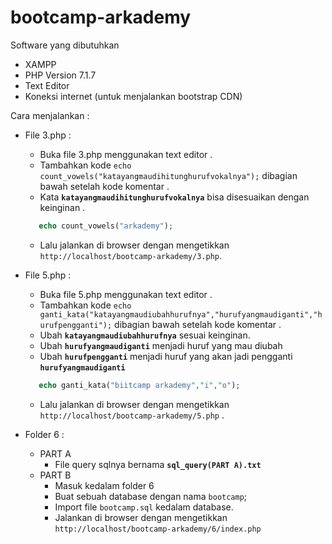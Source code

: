 # bootcamp-arkademy
Software yang dibutuhkan
- XAMPP 
- PHP Version 7.1.7
- Text Editor 
- Koneksi internet (untuk menjalankan bootstrap CDN)

Cara menjalankan : 
- File 3.php :
    - Buka file 3.php menggunakan text editor .
    - Tambahkan kode `echo count_vowels("katayangmaudihitunghurufvokalnya");` dibagian bawah setelah kode komentar .
    - Kata  **`katayangmaudihitunghurufvokalnya`** bisa disesuaikan dengan keinginan . 
    
    ```php
       echo count_vowels("arkademy"); 
    ```
    
    - Lalu jalankan di browser dengan mengetikkan `http://localhost/bootcamp-arkademy/3.php`.
    
- File 5.php :
    - Buka file 5.php menggunakan text editor .
    - Tambahkan kode `echo ganti_kata("katayangmaudiubahhurufnya","hurufyangmaudiganti","hurufpengganti");` dibagian bawah setelah kode komentar .
    - Ubah  **`katayangmaudiubahhurufnya`** sesuai keinginan.
    - Ubah **`hurufyangmaudiganti`** menjadi huruf yang mau diubah
    - Ubah **`hurufpengganti`** menjadi huruf yang akan jadi pengganti **`hurufyangmaudiganti`**
    
    ```php
       echo ganti_kata("biitcamp arkademy","i","o");
    ```
    
    - Lalu jalankan di browser dengan mengetikkan `http://localhost/bootcamp-arkademy/5.php` .  
      
 - Folder 6 :
    - PART A
        - File query sqlnya bernama **`sql_query(PART A).txt`**
    - PART B
        - Masuk kedalam folder 6
        - Buat sebuah database dengan nama `bootcamp`;
        - Import file `bootcamp.sql` kedalam database.
        - Jalankan di browser dengan mengetikkan `http://localhost/bootcamp-arkademy/6/index.php`
    
